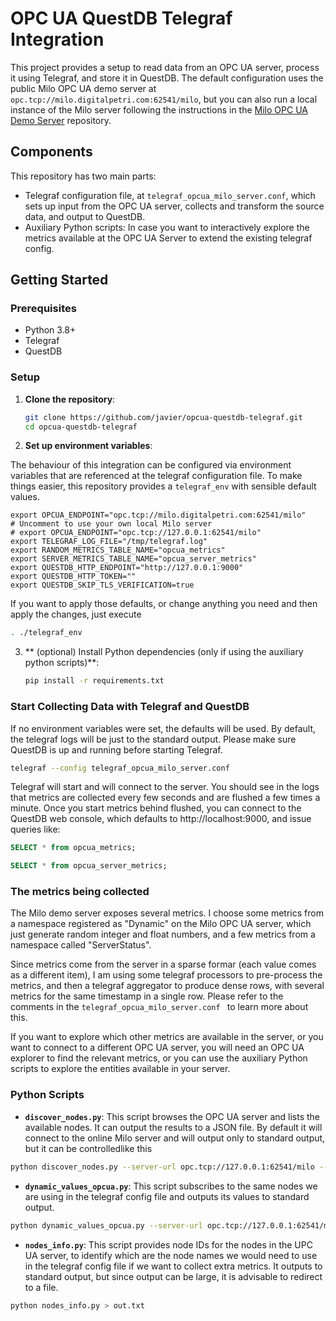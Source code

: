 # OPC UA QuestDB Telegraf Integration


This project provides a setup to read data from an OPC UA server, process it using Telegraf, and store it in QuestDB.
The default configuration uses the public Milo OPC UA demo server at `opc.tcp://milo.digitalpetri.com:62541/milo`, but
you can also run a local instance of the Milo server following the instructions in the
[Milo OPC UA Demo Server](https://github.com/digitalpetri/opc-ua-demo-server) repository.



## Components

This repository has two main parts:

* Telegraf configuration file, at `telegraf_opcua_milo_server.conf`, which sets up input from the OPC UA server, collects
and transform the source data, and output to QuestDB.
* Auxiliary Python scripts: In case you want to interactively explore the metrics available at the OPC UA Server to
extend the existing telegraf config.


## Getting Started

### Prerequisites

- Python 3.8+
- Telegraf
- QuestDB

### Setup

1. **Clone the repository**:
   ```sh
   git clone https://github.com/javier/opcua-questdb-telegraf.git
   cd opcua-questdb-telegraf
   ```

2. **Set up environment variables**:

The behaviour of this integration can be configured via environment variables that are referenced at the telegraf
configuration file. To make things easier, this repository provides a `telegraf_env` with sensible default values.

```
export OPCUA_ENDPOINT="opc.tcp://milo.digitalpetri.com:62541/milo"
# Uncomment to use your own local Milo server
# export OPCUA_ENDPOINT="opc.tcp://127.0.0.1:62541/milo"
export TELEGRAF_LOG_FILE="/tmp/telegraf.log"
export RANDOM_METRICS_TABLE_NAME="opcua_metrics"
export SERVER_METRICS_TABLE_NAME="opcua_server_metrics"
export QUESTDB_HTTP_ENDPOINT="http://127.0.0.1:9000"
export QUESTDB_HTTP_TOKEN=""
export QUESTDB_SKIP_TLS_VERIFICATION=true
```

If you want to apply those defaults, or change anything you need and then apply the changes, just execute

   ```sh
   . ./telegraf_env
   ```

3. ** (optional) Install Python dependencies (only if using the auxiliary python scripts)**:

   ```sh
   pip install -r requirements.txt
   ```

### Start Collecting Data with Telegraf and QuestDB

If no environment variables were set, the defaults will be used. By default, the telegraf logs will be just to the standard
output. Please make sure QuestDB is up and running before starting Telegraf.

   ```sh
   telegraf --config telegraf_opcua_milo_server.conf
   ```

Telegraf will start and will connect to the server. You should see in the logs that metrics are collected every few seconds
and are flushed a few times a minute. Once you start metrics behind flushed, you can connect to the QuestDB web console,
which defaults to http://localhost:9000, and issue queries like:

```sql
SELECT * from opcua_metrics;

SELECT * from opcua_server_metrics;
```

### The metrics being collected

The Milo demo server exposes several metrics. I choose some metrics from a namespace registered as "Dynamic" on the Milo OPC UA server, which just generate random integer and float numbers, and a few metrics from a namespace called "ServerStatus".

Since metrics come from the server in a sparse formar (each value comes as a different item), I am using some telegraf processors to pre-process the metrics, and then a telegraf aggregator to produce dense rows, with several metrics for the
same timestamp in a single row. Please refer to the comments in the `telegraf_opcua_milo_server.conf ` to learn more about this.

If you want to explore which other metrics are available in the server, or you want to connect to a different OPC UA server, you will need an OPC UA explorer to find the relevant metrics, or you can use the auxiliary Python scripts to explore the entities available in your server.


### Python Scripts

- **`discover_nodes.py`**: This script browses the OPC UA server and lists the available nodes. It can output the results to a JSON file. By default it will connect to the online Milo server and will output only to standard output, but it can be controlledlike this
```sh
python discover_nodes.py --server-url opc.tcp://127.0.0.1:62541/milo --output-file remote-nodes.json
```

- **`dynamic_values_opcua.py`**: This script subscribes to the same nodes we are using in the telegraf config file and outputs its values to standard output.

```sh
python dynamic_values_opcua.py --server-url opc.tcp://127.0.0.1:62541/milo
```

- **`nodes_info.py`**: This script provides node IDs for the nodes in the UPC UA server, to identify which are the node names we would need to use in the telegraf
config file if we want to collect extra metrics. It outputs to standard output, but since output can be large, it is advisable to redirect to a file.

```sh
python nodes_info.py > out.txt
```











